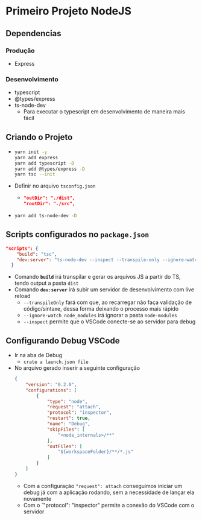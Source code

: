 # Primeiro Projeto NodeJS

## Dependencias

### Produção

- Express 

### Desenvolvimento

- typescript
- @types/express
- ts-node-dev
  - Para executar o typescript em desenvolvimento de maneira mais fácil

## Criando o Projeto

-   ```bash
    yarn init -y
    yarn add express
    yarn add typescript -D
    yarn add @types/express -D
    yarn tsc --init 
    ```
- Definir no arquivo `tsconfig.json`
  - ```json
    "outDir": "./dist",
    "rootDir": "./src", 
    ```
-   ```bash
    yarn add ts-node-dev -D
    ```

## Scripts configurados no `package.json`

```json
"scripts": {
    "build": "tsc",
    "dev:server": "ts-node-dev --inspect --transpile-only --ignore-watch node_modules src/server.ts"
  }
```
- Comando **`build`** irá transpilar e gerar os arquivos JS a partir do TS, tendo output a pasta `dist` 
- Comando **`dev:server`** irá subir um servidor de desenvolvimento com live reload 
  - `--transpileOnly` fará com que, ao recarregar não faça validação de código/sintaxe, dessa forma deixando o processo mais rápido
  - `--ignore-watch node_modules` irá ignorar a pasta `node-modules`
  - `--inspect` permite que o VSCode conecte-se ao servidor para debug

## Configurando Debug VSCode

- Ir na aba de Debug
  - `crate a launch.json file`
- No arquivo gerado inserir a seguinte configuração 
    ```json 
    {
        "version": "0.2.0",
        "configurations": [
            {
                "type": "node",
                "request": "attach",
                "protocol": "inspector",
                "restart": true,
                "name": "Debug",
                "skipFiles": [
                    "<node_internals>/**"
                ],
                "outFiles": [
                    "${workspaceFolder}/**/*.js"
                ]
            }
        ]
    }
    ```
    - Com a configuração `"request": attach` conseguimos iniciar um debug já com a aplicação rodando, sem a necessidade de lançar ela novamente
    - Com o `"protocol": "inspector" permite a conexão do VSCode com o servidor